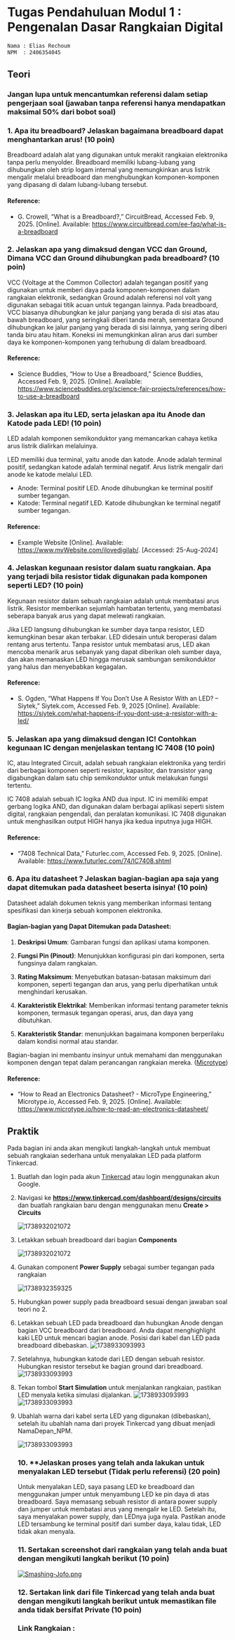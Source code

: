# Tugas Pendahuluan Modul 1 : Pengenalan Dasar Rangkaian Digital

```txt
Nama : Elias Rechoum
NPM  : 2406354045 
```

## Teori

### **Jangan lupa untuk mencantumkan referensi dalam setiap pengerjaan soal (jawaban tanpa referensi hanya mendapatkan maksimal 50% dari bobot soal)**

### 1. **Apa itu breadboard? Jelaskan bagaimana breadboard dapat menghantarkan arus! (10 poin)**

Breadboard adalah alat yang digunakan untuk merakit rangkaian elektronika tanpa perlu menyolder. Breadboard memiliki lubang-lubang yang dihubungkan oleh strip logam internal yang memungkinkan arus listrik mengalir melalui breadboard dan menghubungkan komponen-komponen yang dipasang di dalam lubang-lubang tersebut.

#### Reference:

- G. Crowell, “What is a Breadboard?,” CircuitBread, Accessed Feb. 9, 2025. [Online]. Available: <https://www.circuitbread.com/ee-faq/what-is-a-breadboard>

### **2. Jelaskan apa yang dimaksud dengan VCC dan Ground, Dimana VCC dan Ground dihubungkan pada breadboard? (10 poin)**

VCC (Voltage at the Common Collector) adalah tegangan positif yang digunakan untuk memberi daya pada komponen-komponen dalam rangkaian elektronik, sedangkan Ground adalah referensi nol volt yang digunakan sebagai titik acuan untuk tegangan lainnya. Pada breadboard, VCC biasanya dihubungkan ke jalur panjang yang berada di sisi atas atau bawah breadboard, yang seringkali diberi tanda merah, sementara Ground dihubungkan ke jalur panjang yang berada di sisi lainnya, yang sering diberi tanda biru atau hitam. Koneksi ini memungkinkan aliran arus dari sumber daya ke komponen-komponen yang terhubung di dalam breadboard.

#### Reference:

- Science Buddies, “How to Use a Breadboard,” Science Buddies, Accessed Feb. 9, 2025. [Online]. Available: <https://www.sciencebuddies.org/science-fair-projects/references/how-to-use-a-breadboard>

### **3. Jelaskan apa itu LED, serta jelaskan apa itu Anode dan Katode pada LED! (10 poin)**

LED adalah komponen semikonduktor yang memancarkan cahaya ketika arus listrik dialirkan melaluinya.

LED memiliki dua terminal, yaitu anode dan katode. Anode adalah terminal positif, sedangkan katode adalah terminal negatif. Arus listrik mengalir dari anode ke katode melalui LED.

- Anode: Terminal positif LED. Anode dihubungkan ke terminal positif sumber tegangan.
- Katode: Terminal negatif LED. Katode dihubungkan ke terminal negatif sumber tegangan.

#### Reference:

- Example Website [Online]. Available: https://www.myWebsite.com/ilovedigilab/. [Accessed: 25-Aug-2024]

### **4. Jelaskan kegunaan resistor dalam suatu rangkaian. Apa yang terjadi bila resistor tidak digunakan pada komponen seperti LED? (10 poin)**

Kegunaan resistor dalam sebuah rangkaian adalah untuk membatasi arus listrik. Resistor memberikan sejumlah hambatan tertentu, yang membatasi seberapa banyak arus yang dapat melewati rangkaian.

Jika LED langsung dihubungkan ke sumber daya tanpa resistor, LED kemungkinan besar akan terbakar. LED didesain untuk beroperasi dalam rentang arus tertentu. Tanpa resistor untuk membatasi arus, LED akan mencoba menarik arus sebanyak yang dapat diberikan oleh sumber daya, dan akan memanaskan LED hingga merusak sambungan semikonduktor yang halus dan menyebabkan kegagalan.

#### Reference:

- S. Ogden, “What Happens If You Don’t Use A Resistor With an LED? – Siytek,” Siytek.com, Accessed Feb. 9, 2025 [Online]. Available: <https://siytek.com/what-happens-if-you-dont-use-a-resistor-with-a-led/>
‌

### **5. Jelaskan apa yang dimaksud dengan IC! Contohkan kegunaan IC dengan menjelaskan tentang IC 7408 (10 poin)**

IC, atau Integrated Circuit, adalah sebuah rangkaian elektronika yang terdiri dari berbagai komponen seperti resistor, kapasitor, dan transistor yang digabungkan dalam satu chip semikonduktor untuk melakukan fungsi tertentu.

IC 7408 adalah sebuah IC logika AND dua input. IC ini memiliki empat gerbang logika AND, dan digunakan dalam berbagai aplikasi seperti sistem digital, rangkaian pengendali, dan peralatan komunikasi. IC 7408 digunakan untuk menghasilkan output HIGH hanya jika kedua inputnya juga HIGH.

#### Reference:

- “7408 Technical Data,” Futurlec.com, Accessed Feb. 9, 2025. [Online]. Available: <https://www.futurlec.com/74/IC7408.shtml>

### **6. Apa itu datasheet ? Jelaskan bagian-bagian apa saja yang dapat ditemukan pada datasheet beserta isinya!** (10 poin)

Datasheet adalah dokumen teknis yang memberikan informasi  tentang spesifikasi dan kinerja sebuah komponen elektronika.

#### Bagian-bagian yang Dapat Ditemukan pada Datasheet:

1. **Deskripsi Umum**: Gambaran fungsi dan aplikasi utama komponen.

2. **Fungsi Pin (Pinout)**: Menunjukkan konfigurasi pin dari komponen, serta fungsinya dalam rangkaian.

3. **Rating Maksimum**: Menyebutkan batasan-batasan maksimum dari komponen, seperti tegangan dan arus, yang perlu diperhatikan untuk menghindari kerusakan.

4. **Karakteristik Elektrikal**: Memberikan informasi tentang parameter teknis komponen, termasuk tegangan operasi, arus, dan daya yang dibutuhkan.

5. **Karakteristik Standar**: menunjukkan bagaimana komponen berperilaku dalam kondisi normal atau standar.


Bagian-bagian ini membantu insinyur untuk memahami dan menggunakan komponen dengan tepat dalam perancangan rangkaian mereka. ([Microtype](https://www.microtype.io/how-to-read-an-electronics-datasheet/))

#### Reference:

- “How to Read an Electronics Datasheet? - MicroType Engineering,” Microtype.io, Accessed Feb. 9, 2025. [Online]. Available: <https://www.microtype.io/how-to-read-an-electronics-datasheet/>

## Praktik

Pada bagian ini anda akan mengikuti langkah-langkah untuk membuat sebuah rangkaian sederhana untuk menyalakan LED pada platform Tinkercad.

1. Buatlah dan login pada akun <a href = https://www.tinkercad.com/>Tinkercad</a> atau login menggunakan akun Google.
2. Navigasi ke **https://www.tinkercad.com/dashboard/designs/circuits** dan buatlah rangkaian baru dengan menggunakan menu **Create > Circuits**

   ![1738932021072](https://raw.githubusercontent.com/lebit-L1X/FileDigilab/refs/heads/main/Screenshot%202025-02-07%20194015.png)
3. Letakkan sebuah breadboard dari bagian **Components**

   ![1738932021072](https://raw.githubusercontent.com/lebit-L1X/FileDigilab/refs/heads/main/Screenshot%202025-02-07%20194202.png)
4. Gunakan component **Power Supply** sebagai sumber tegangan pada rangkaian

   ![1738932359325](https://raw.githubusercontent.com/lebit-L1X/FileDigilab/refs/heads/main/Screenshot%202025-02-07%20194554.png)
5. Hubungkan power supply pada breadboard sesuai dengan jawaban soal teori no 2.
6. Letakkan sebuah LED pada breadboard dan hubungkan Anode dengan bagian VCC breadboard dari breadboard. Anda dapat menghighlight kaki LED untuk mencari bagian anode. Posisi dari kabel dan LED pada breadboard dibebaskan.
   ![1738933093993](https://raw.githubusercontent.com/lebit-L1X/FileDigilab/refs/heads/main/Screenshot%202025-02-07%20195720.png)
7. Setelahnya, hubungkan katode dari LED dengan sebuah resistor. Hubungkan resistor tersebut ke bagian ground dari breadboard.
   ![1738933093993](https://raw.githubusercontent.com/lebit-L1X/FileDigilab/refs/heads/main/Screenshot%202025-02-07%20200103.png)
8. Tekan tombol **Start Simulation** untuk menjalankan rangkaian, pastikan LED menyala ketika simulasi dijalankan.
   ![1738933093993](https://raw.githubusercontent.com/lebit-L1X/FileDigilab/refs/heads/main/Screenshot%202025-02-07%20200329.png)
   ![1738933093993](https://raw.githubusercontent.com/lebit-L1X/FileDigilab/refs/heads/main/Screenshot%202025-02-07%20200427.png)
9. Ubahlah warna dari kabel serta LED yang digunakan (dibebaskan), setelah itu ubahlah nama dari proyek Tinkercad yang dibuat menjadi NamaDepan_NPM.

   ![1738933093993](https://raw.githubusercontent.com/lebit-L1X/FileDigilab/refs/heads/main/Screenshot%202025-02-07%20201101.png)

   ### 10. **Jelaskan proses yang telah anda lakukan untuk menyalakan LED tersebut (Tidak perlu referensi) (20 poin)

   Untuk menyalakan LED, saya pasang LED ke breadboard dan menggunakan jumper untuk menyambung LED ke pin daya di atas breadboard. Saya memasang sebuah resistor di antara power supply dan jumper untuk membatasi arus yang mengalir ke LED. Setelah itu, saya menyalakan power supply, dan LEDnya juga nyala. Pastikan anode LED tersambung ke terminal positif dari sumber daya, kalau tidak, LED tidak akan menyala.

   ### 11. **Sertakan screenshot dari rangkaian yang telah anda buat dengan mengikuti langkah berikut (10 poin)**

    [![Smashing-Jofo.png](https://i.postimg.cc/1XKqyqQR/Smashing-Jofo.png)](https://postimg.cc/m1tDwhkK)

   ### 12. Sertakan link dari file Tinkercad yang telah anda buat dengan mengikuti langkah berikut untuk memastikan file anda tidak bersifat Private (10 poin)

      ### Link Rangkaian :
